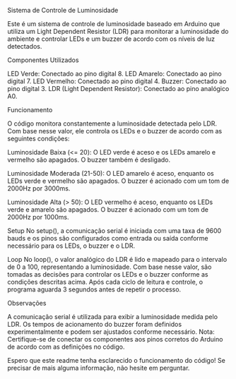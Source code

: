 Sistema de Controle de Luminosidade

Este é um sistema de controle de luminosidade baseado em Arduino que utiliza um Light Dependent Resistor (LDR) para monitorar a luminosidade do ambiente e controlar LEDs e um buzzer de acordo com os níveis de luz detectados.



Componentes Utilizados

LED Verde: Conectado ao pino digital 8.
LED Amarelo: Conectado ao pino digital 7.
LED Vermelho: Conectado ao pino digital 4.
Buzzer: Conectado ao pino digital 3.
LDR (Light Dependent Resistor): Conectado ao pino analógico A0.



Funcionamento

O código monitora constantemente a luminosidade detectada pelo LDR. Com base nesse valor, ele controla os LEDs e o buzzer de acordo com as seguintes condições:

Luminosidade Baixa (<= 20): O LED verde é aceso e os LEDs amarelo e vermelho são apagados. O buzzer também é desligado.

Luminosidade Moderada (21-50): O LED amarelo é aceso, enquanto os LEDs verde e vermelho são apagados. O buzzer é acionado com um tom de 2000Hz por 3000ms.

Luminosidade Alta (> 50): O LED vermelho é aceso, enquanto os LEDs verde e amarelo são apagados. O buzzer é acionado com um tom de 2000Hz por 1000ms.

Setup
No setup(), a comunicação serial é iniciada com uma taxa de 9600 bauds e os pinos são configurados como entrada ou saída conforme necessário para os LEDs, o buzzer e o LDR.

Loop
No loop(), o valor analógico do LDR é lido e mapeado para o intervalo de 0 a 100, representando a luminosidade. Com base nesse valor, são tomadas as decisões para controlar os LEDs e o buzzer conforme as condições descritas acima. Após cada ciclo de leitura e controle, o programa aguarda 3 segundos antes de repetir o processo.



Observações

A comunicação serial é utilizada para exibir a luminosidade medida pelo LDR.
Os tempos de acionamento do buzzer foram definidos experimentalmente e podem ser ajustados conforme necessário.
Nota: Certifique-se de conectar os componentes aos pinos corretos do Arduino de acordo com as definições no código.

Espero que este readme tenha esclarecido o funcionamento do código! Se precisar de mais alguma informação, não hesite em perguntar.



